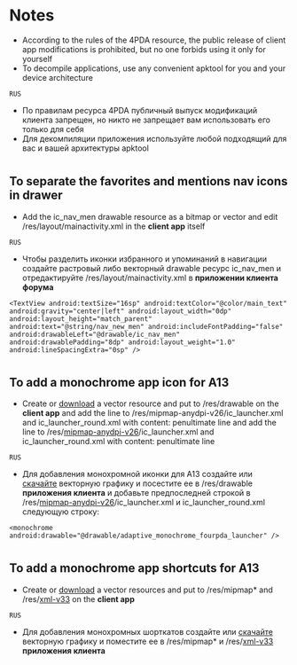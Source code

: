 # Notes
- According to the rules of the 4PDA resource, the public release of client app modifications is prohibited, but no one forbids using it only for yourself
- To decompile applications, use any convenient apktool for you and your device architecture

`RUS`
- По правилам ресурса 4PDA публичный выпуск модификаций клиента запрещен, но никто не запрещает вам использовать его только для себя
- Для декомпиляции приложения используйте любой подходящий для вас и вашей архитектуры apktool

#
#

## To separate the favorites and mentions nav icons in drawer
- Add the ic_nav_men drawable resource as a bitmap or vector and edit /res/layout/mainactivity.xml in the **client app** itself

`RUS`

- Чтобы разделить иконки избранного и упоминаний в навигации создайте растровый либо векторный drawable ресурс ic_nav_men и отредактируйте /res/layout/mainactivity.xml в **приложении клиента форума**

`<TextView
    android:textSize="16sp"
    android:textColor="@color/main_text"
    android:gravity="center|left"
    android:layout_width="0dp"
    android:layout_height="match_parent"
    android:text="@string/nav_new_men"
    android:includeFontPadding="false"
    android:drawableLeft="@drawable/ic_nav_men"
    android:drawablePadding="8dp"
    android:layout_weight="1.0"
    android:lineSpacingExtra="0sp" />
`

#
#

## To add a monochrome app icon for A13
- Create or [download](/assets/res/drawables) a vector resource and put to /res/drawable on the **client app** and add the line to /res/mipmap-anydpi-v26/ic_launcher.xml and ic_launcher_round.xml with content:
penultimate line and add the line to /res/[mipmap-anydpi-v26](/assets/res/mipmap-anydpi-v26)/ic_launcher.xml and ic_launcher_round.xml with content:
penultimate line

`RUS`
- Для добавления монохромной иконки для A13 создайте или [скачайте](/assets/res/drawables) векторную графику и посестите ее в /res/drawable **приложения клиента** и добавьте предпоследней строкой в /res/[mipmap-anydpi-v26](/assets/res/mipmap-anydpi-v26)/ic_launcher.xml и ic_launcher_round.xml следующую строку:

`<monochrome android:drawable="@drawable/adaptive_monochrome_fourpda_launcher" />`

#
#

## To add a monochrome app shortcuts for A13
- Create or [download](/assets/res) a vector resources and put to /res/mipmap* and /res/[xml-v33](/assets/res/xml-v33) on the **client app**

`RUS`
- Для добавления монохромных шорткатов создайте или [скачайте](/assets/res) векторную графику и поместите ее в /res/mipmap* и /res/[xml-v33](/assets/res/xml-v33) **приложения клиента** 
